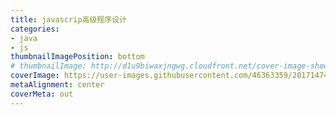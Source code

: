 ```yaml
---
title: javascrip高级程序设计
categories: 
- java
- js
thumbnailImagePosition: bottom
# thumbnailImage: http://d1u9biwaxjngwg.cloudfront.net/cover-image-showcase/city-750.jpg
coverImage: https://user-images.githubusercontent.com/46363359/201714745-45dde766-8556-4b02-a6a7-5bea3d34e50e.jpg
metaAlignment: center
coverMeta: out
---
```


